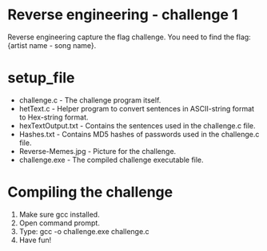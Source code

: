 # Reverse engineering - challenge 1
Reverse engineering capture the flag challenge.
You need to find the flag: {artist name - song name}.

# setup_file
* challenge.c - The challenge program itself.
* hetText.c - Helper program to convert sentences in ASCII-string format to Hex-string format.
* hexTextOutput.txt - Contains the sentences used in the challenge.c file.
* Hashes.txt - Contains MD5 hashes of passwords used in the challenge.c file.
* Reverse-Memes.jpg - Picture for the challenge.
* challenge.exe - The compiled challenge executable file.

# Compiling the challenge
1. Make sure gcc installed.
2. Open command prompt.
3. Type: gcc -o challenge.exe challenge.c
4. Have fun!
